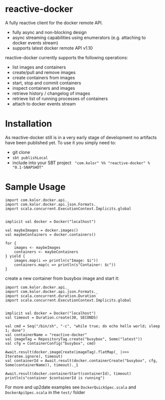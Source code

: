 reactive-docker
===============

A fully reactive client for the docker remote API.


* fully async and non-blocking design
* async streaming capabilities using enumerators (e.g. attaching to docker events stream)
* supports latest docker remote API v1.10

reactive-docker currently supports the following operations:

* list images and containers
* create/pull and remove images
* create containers from images
* start, stop and commit containers
* inspect containers and images
* retrieve history / changelog of images
* retrieve list of running processes of containers
* attach to docker events stream

Installation
=============
As reactive-docker still is in a very early stage of development no artifacts have been published yet. To use it you simply need to:

* git clone
* ```sbt publishLocal```
* include into your SBT project ``` "com.kolor" %% "reactive-docker" % "0.1-SNAPSHOT"```

Sample Usage
==================
```
import com.kolor.docker.api._
import com.kolor.docker.api.json.Formats._
import scala.concurrent.ExecutionContext.Implicits.global


implicit val docker = Docker("localhost")

val maybeImages = docker.images()
val maybeContainers = docker.containers()

for {
	images <- maybeImages
	containers <- maybeContainers} yield {
	images.map(i => println(s"Image: $i"))	containers.map(c => println(s"Container: $c"))}

```

create a new container from busybox image and start it:

```
import com.kolor.docker.api._
import com.kolor.docker.api.json.Formats._
import scala.concurrent.duration.Duration
import scala.concurrent.ExecutionContext.Implicits.global


implicit val docker = Docker("localhost")
val timeout = Duration.create(30, SECONDS)

val cmd = Seq("/bin/sh", "-c", "while true; do echo hello world; sleep 1; done")
val containerName = "reactive-docker"
val imageTag = RepositoryTag.create("busybox", Some("latest"))
val cfg = ContainerConfig("busybox", cmd)

Await.result(docker.imageCreate(imageTag).flatMap(_ |>>> Iteratee.ignore), timeout)
val containerId = Await.result(docker.containerCreate("busybox", cfg, Some(containerName)), timeout)._1

Await.result(docker.containerStart(containerId), timeout)
println(s"container $containerId is running")
```


For more and up2date examples see ``DockerQuickSpec.scala`` and ``DockerApiSpec.scala`` in the ``test/`` folder